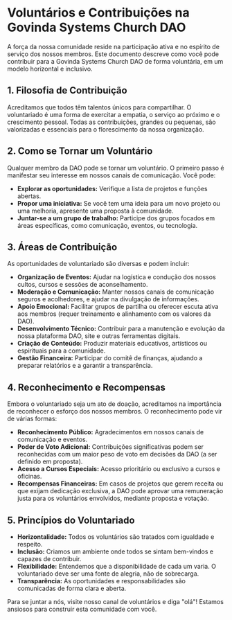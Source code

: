 # Voluntários e Contribuições na Govinda Systems Church DAO

A força da nossa comunidade reside na participação ativa e no espírito de serviço dos nossos membros. Este documento descreve como você pode contribuir para a Govinda Systems Church DAO de forma voluntária, em um modelo horizontal e inclusivo.

## 1. Filosofia de Contribuição

Acreditamos que todos têm talentos únicos para compartilhar. O voluntariado é uma forma de exercitar a empatia, o serviço ao próximo e o crescimento pessoal. Todas as contribuições, grandes ou pequenas, são valorizadas e essenciais para o florescimento da nossa organização.

## 2. Como se Tornar um Voluntário

Qualquer membro da DAO pode se tornar um voluntário. O primeiro passo é manifestar seu interesse em nossos canais de comunicação. Você pode:
- **Explorar as oportunidades:** Verifique a lista de projetos e funções abertas.
- **Propor uma iniciativa:** Se você tem uma ideia para um novo projeto ou uma melhoria, apresente uma proposta à comunidade.
- **Juntar-se a um grupo de trabalho:** Participe dos grupos focados em áreas específicas, como comunicação, eventos, ou tecnologia.

## 3. Áreas de Contribuição

As oportunidades de voluntariado são diversas e podem incluir:
- **Organização de Eventos:** Ajudar na logística e condução dos nossos cultos, cursos e sessões de aconselhamento.
- **Moderação e Comunicação:** Manter nossos canais de comunicação seguros e acolhedores, e ajudar na divulgação de informações.
- **Apoio Emocional:** Facilitar grupos de partilha ou oferecer escuta ativa aos membros (requer treinamento e alinhamento com os valores da DAO).
- **Desenvolvimento Técnico:** Contribuir para a manutenção e evolução da nossa plataforma DAO, site e outras ferramentas digitais.
- **Criação de Conteúdo:** Produzir materiais educativos, artísticos ou espirituais para a comunidade.
- **Gestão Financeira:** Participar do comitê de finanças, ajudando a preparar relatórios e a garantir a transparência.

## 4. Reconhecimento e Recompensas

Embora o voluntariado seja um ato de doação, acreditamos na importância de reconhecer o esforço dos nossos membros. O reconhecimento pode vir de várias formas:
- **Reconhecimento Público:** Agradecimentos em nossos canais de comunicação e eventos.
- **Poder de Voto Adicional:** Contribuições significativas podem ser reconhecidas com um maior peso de voto em decisões da DAO (a ser definido em proposta).
- **Acesso a Cursos Especiais:** Acesso prioritário ou exclusivo a cursos e oficinas.
- **Recompensas Financeiras:** Em casos de projetos que gerem receita ou que exijam dedicação exclusiva, a DAO pode aprovar uma remuneração justa para os voluntários envolvidos, mediante proposta e votação.

## 5. Princípios do Voluntariado
- **Horizontalidade:** Todos os voluntários são tratados com igualdade e respeito.
- **Inclusão:** Criamos um ambiente onde todos se sintam bem-vindos e capazes de contribuir.
- **Flexibilidade:** Entendemos que a disponibilidade de cada um varia. O voluntariado deve ser uma fonte de alegria, não de sobrecarga.
- **Transparência:** As oportunidades e responsabilidades são comunicadas de forma clara e aberta.

Para se juntar a nós, visite nosso canal de voluntários e diga "olá"! Estamos ansiosos para construir esta comunidade com você.